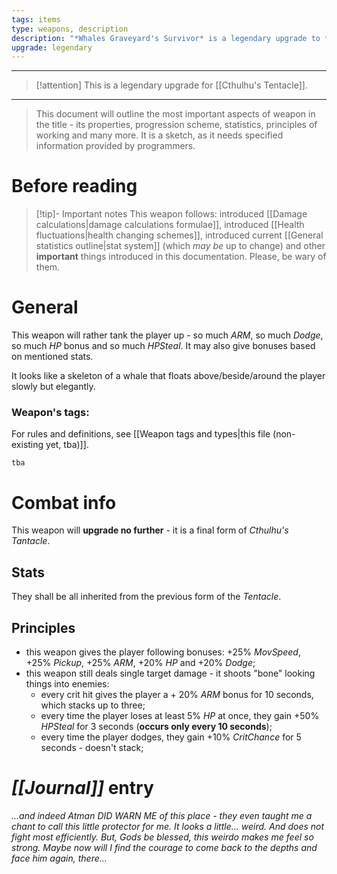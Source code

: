 ```yaml
---
tags: items
type: weapons, description
description: "*Whales Graveyard's Survivor* is a legendary upgrade to *Cthulhu's Tentacle* weapon."
upgrade: legendary
---
```

___
>[!attention] This is a legendary upgrade for [[Cthulhu's Tentacle]].
___


>This document will outline the most important aspects of weapon in the title - its properties, progression scheme, statistics, principles of working and many more. It is a sketch, as it needs specified information provided by programmers.

# Before reading

>[!tip]- Important notes
>This weapon follows: introduced [[Damage calculations|damage calculations formulae]], introduced [[Health fluctuations|health changing schemes]], introduced current [[General statistics outline|stat system]] (which *may be* up to change) and other **important** things introduced in this documentation. Please, be wary of them.

# General

This weapon will rather tank the player up - so much *ARM*, so much *Dodge*, so much *HP* bonus and so much *HPSteal*. It may also give bonuses based on mentioned stats.

It looks like a skeleton of a whale that floats above/beside/around the player slowly but elegantly. 

### Weapon's tags:

For rules and definitions, see [[Weapon tags and types|this file (non-existing yet, tba)]].

```tba```

# Combat info

This weapon will **upgrade no further** - it is a final form of *Cthulhu's Tantacle*.

## Stats

They shall be all inherited from the previous form of the *Tentacle*. 

## Principles

- this weapon gives the player following bonuses: +25% *MovSpeed*, +25% *Pickup*, +25% *ARM*, +20% *HP* and +20% *Dodge*;
- this weapon still deals single target damage - it shoots "bone" looking things into enemies:
	- every crit hit gives the player a + 20% *ARM* bonus for 10 seconds, which stacks up to three;
	- every time the player loses at least 5% *HP* at once, they gain +50% *HPSteal* for 3 seconds (**occurs only every 10 seconds**);
	- every time the player dodges, they gain +10% *CritChance* for 5 seconds - doesn't stack;


# *[[Journal]]* entry

*...and indeed Atman DID WARN ME of this place - they even taught me a chant to call this little protector for me. It looks a little... weird. And does not fight most efficiently. But, Gods be blessed, this weirdo makes me feel so strong. Maybe now will I find the courage to come back to the depths and face him again, there...*